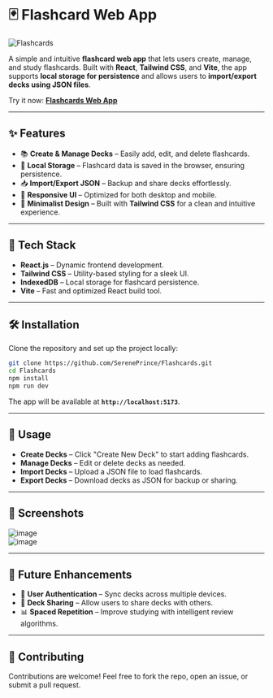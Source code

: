# 🃏 **Flashcard Web App**  

![Flashcards](https://github.com/user-attachments/assets/fa10130e-1f26-4c23-b59c-8c4191955ae7)  

A simple and intuitive **flashcard web app** that lets users create, manage, and study flashcards. Built with **React**, **Tailwind CSS**, and **Vite**, the app supports **local storage for persistence** and allows users to **import/export decks using JSON files**.  

Try it now: [**Flashcards Web App**](https://sereneprince.github.io/Flashcards)  

---

## ✨ **Features**  

- 📚 **Create & Manage Decks** – Easily add, edit, and delete flashcards.  
- 💾 **Local Storage** – Flashcard data is saved in the browser, ensuring persistence.  
- 📥 **Import/Export JSON** – Backup and share decks effortlessly.  
- 📱 **Responsive UI** – Optimized for both desktop and mobile.  
- 🎨 **Minimalist Design** – Built with **Tailwind CSS** for a clean and intuitive experience.  

---

## 🚀 **Tech Stack**  

- **React.js** – Dynamic frontend development.  
- **Tailwind CSS** – Utility-based styling for a sleek UI.  
- **IndexedDB** – Local storage for flashcard persistence.  
- **Vite** – Fast and optimized React build tool.  

---

## 🛠️ **Installation**  

Clone the repository and set up the project locally:  

```bash
git clone https://github.com/SerenePrince/Flashcards.git
cd Flashcards
npm install
npm run dev
```

The app will be available at **`http://localhost:5173`**.  

---

## 📝 **Usage**  

- **Create Decks** – Click "Create New Deck" to start adding flashcards.  
- **Manage Decks** – Edit or delete decks as needed.  
- **Import Decks** – Upload a JSON file to load flashcards.  
- **Export Decks** – Download decks as JSON for backup or sharing.  

---

## 📸 **Screenshots**  

![image](https://github.com/user-attachments/assets/42455228-b004-4b0a-8743-cdb243ea0993)  
![image](https://github.com/user-attachments/assets/1bb2fd98-c4c6-4205-82d8-e2ccf661841c)  

---

## 🔮 **Future Enhancements**  

- 🔐 **User Authentication** – Sync decks across multiple devices.  
- 🔗 **Deck Sharing** – Allow users to share decks with others.  
- 📊 **Spaced Repetition** – Improve studying with intelligent review algorithms.  

---

## 🤝 **Contributing**  

Contributions are welcome! Feel free to fork the repo, open an issue, or submit a pull request.
